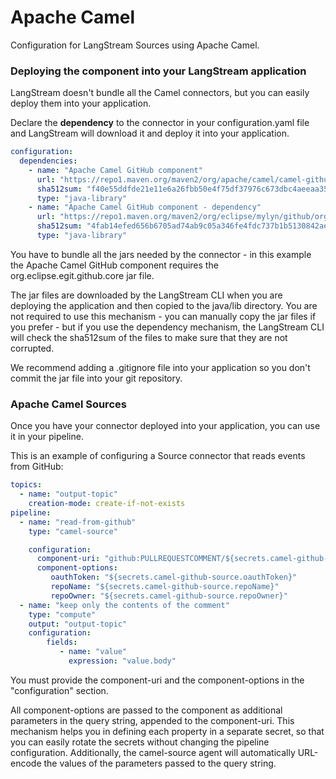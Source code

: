 # Apache Camel

Configuration for LangStream Sources using Apache Camel.

### Deploying the component into your LangStream application

LangStream doesn't bundle all the Camel connectors, but you can easily deploy them into your application.

Declare the **dependency** to the connector in your configuration.yaml file and LangStream will download it and deploy it into your application.

```yaml
configuration:
  dependencies:
    - name: "Apache Camel GitHub component"
      url: "https://repo1.maven.org/maven2/org/apache/camel/camel-github/4.1.0/camel-github-4.1.0.jar"
      sha512sum: "f40e55ddfde21e11e6a26fbb50e4f75df37976c673dbc4aeeaa350257b0179f4a9a71f099f8ac3cbc60cc9d8ff9559984a304fb7d6785bcfb22a9943ceb8d7bd"
      type: "java-library"
    - name: "Apache Camel GitHub component - dependency"
      url: "https://repo1.maven.org/maven2/org/eclipse/mylyn/github/org.eclipse.egit.github.core/2.1.5/org.eclipse.egit.github.core-2.1.5.jar"
      sha512sum: "4fab14efed656b6705ad74ab9c05a346fe4fdc737b1b5130842aee7ebba98b895b7cb8c35d15e3da150116f445ae3b5c88daaaa5319c39144cb365247b9d0630"
      type: "java-library"
```

You have to bundle all the jars needed by the connector - in this example the Apache Camel GitHub component requires the org.eclipse.egit.github.core jar file.

The jar files are downloaded by the LangStream CLI when you are deploying the application and then copied to the java/lib directory. You are not required to use this mechanism - you can manually copy the jar files if you prefer - but if you use the dependency mechanism, the LangStream CLI will check the sha512sum of the files to make sure that they are not corrupted.

We recommend adding a .gitignore file into your application so you don't commit the jar file into your git repository.

### Apache Camel Sources

Once you have your connector deployed into your application, you can use it in your pipeline.

This is an example of configuring a Source connector that reads events from GitHub:

```yaml
topics:
  - name: "output-topic"
    creation-mode: create-if-not-exists
pipeline:
  - name: "read-from-github"
    type: "camel-source"

    configuration:
      component-uri: "github:PULLREQUESTCOMMENT/${secrets.camel-github-source.branch}"
      component-options:
         oauthToken: "${secrets.camel-github-source.oauthToken}"
         repoName: "${secrets.camel-github-source.repoName}"
         repoOwner: "${secrets.camel-github-source.repoOwner}"
  - name: "keep only the contents of the comment"
    type: "compute"
    output: "output-topic"
    configuration:
        fields:
           - name: "value"
             expression: "value.body"
```

You must provide the component-uri and the component-options in the "configuration" section.

All component-options are passed to the component as additional parameters in the query string, appended to the component-uri. This mechanism helps you in defining each property in a separate secret, so that you can easily rotate the secrets without changing the pipeline configuration. Additionally, the camel-source agent will automatically URL-encode the values of the parameters passed to the query string.
